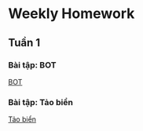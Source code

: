 <h1> Weekly Homework </h1>


<h2> Tuần 1 </h2>

<h3> Bài tập: BOT <br> </h3>

<a href="BOT.ipynb">
  BOT
</a>

<h3> Bài tập: Tảo biển <br> </h3>

<a href="TaoBien.ipynb">
  Tảo biển
</a>
<br>


